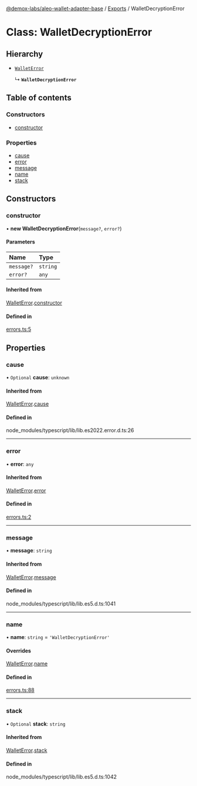 [@demox-labs/aleo-wallet-adapter-base](../README.md) / [Exports](../modules.md) / WalletDecryptionError

# Class: WalletDecryptionError

## Hierarchy

- [`WalletError`](WalletError.md)

  ↳ **`WalletDecryptionError`**

## Table of contents

### Constructors

- [constructor](WalletDecryptionError.md#constructor)

### Properties

- [cause](WalletDecryptionError.md#cause)
- [error](WalletDecryptionError.md#error)
- [message](WalletDecryptionError.md#message)
- [name](WalletDecryptionError.md#name)
- [stack](WalletDecryptionError.md#stack)

## Constructors

### constructor

• **new WalletDecryptionError**(`message?`, `error?`)

#### Parameters

| Name | Type |
| :------ | :------ |
| `message?` | `string` |
| `error?` | `any` |

#### Inherited from

[WalletError](WalletError.md).[constructor](WalletError.md#constructor)

#### Defined in

[errors.ts:5](https://github.com/demox-labs/leo-wallet-adapter/blob/8b34447/packages/core/base/errors.ts#L5)

## Properties

### cause

• `Optional` **cause**: `unknown`

#### Inherited from

[WalletError](WalletError.md).[cause](WalletError.md#cause)

#### Defined in

node_modules/typescript/lib/lib.es2022.error.d.ts:26

___

### error

• **error**: `any`

#### Inherited from

[WalletError](WalletError.md).[error](WalletError.md#error)

#### Defined in

[errors.ts:2](https://github.com/demox-labs/leo-wallet-adapter/blob/8b34447/packages/core/base/errors.ts#L2)

___

### message

• **message**: `string`

#### Inherited from

[WalletError](WalletError.md).[message](WalletError.md#message)

#### Defined in

node_modules/typescript/lib/lib.es5.d.ts:1041

___

### name

• **name**: `string` = `'WalletDecryptionError'`

#### Overrides

[WalletError](WalletError.md).[name](WalletError.md#name)

#### Defined in

[errors.ts:88](https://github.com/demox-labs/leo-wallet-adapter/blob/8b34447/packages/core/base/errors.ts#L88)

___

### stack

• `Optional` **stack**: `string`

#### Inherited from

[WalletError](WalletError.md).[stack](WalletError.md#stack)

#### Defined in

node_modules/typescript/lib/lib.es5.d.ts:1042
